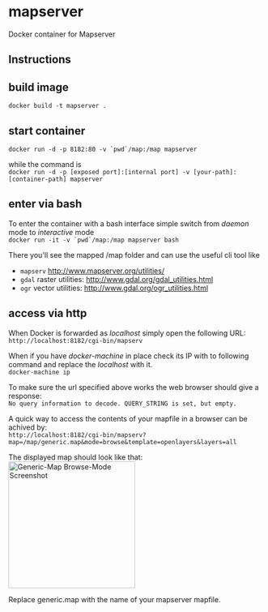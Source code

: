 # mapserver

Docker container for Mapserver

## Instructions

## build image

```docker build -t mapserver .```

## start container
```docker run -d -p 8182:80 -v `pwd`/map:/map mapserver```

while the command is<br/>
`docker run -d -p [exposed port]:[internal port] -v [your-path]:[container-path] mapserver` 

## enter via bash

To enter the container with a bash interface simple switch from _daemon_ mode to _interactive_ mode<br/>
```docker run -it -v `pwd`/map:/map mapserver bash```

There you'll see the mapped /map folder and can use the useful cli tool like 
* `mapserv` http://www.mapserver.org/utilities/
* `gdal` raster utilities: http://www.gdal.org/gdal_utilities.html
* `ogr` vector utilities: http://www.gdal.org/ogr_utilities.html


## access via http

When Docker is forwarded as _localhost_ simply open the following URL:<br/> 
`http://localhost:8182/cgi-bin/mapserv`

When if you have _docker-machine_ in place check its IP with to following command and replace the _localhost_ with it.<br/>
`docker-machine ip`

To make sure the url specified above works the web browser should give a response:<br/>
 `No query information to decode. QUERY_STRING is set, but empty.`

A quick way to access the contents of your mapfile in a browser can be achived by:<br/>
`http://localhost:8182/cgi-bin/mapserv?map=/map/generic.map&mode=browse&template=openlayers&layers=all`

The displayed map should look like that:<br/>
<img src="generic-map-browse-mode-screenshot.png" title="Generic-Map Browse-Mode Screenshot" alt="Generic-Map Browse-Mode Screenshot" width="250px">

Replace generic.map with the name of your mapserver mapfile.
